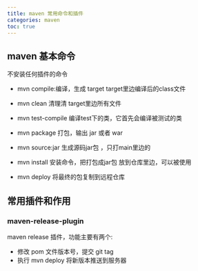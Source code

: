 ```yaml
---
title: maven 常用命令和插件
categories: maven
toc: true
---
```


## maven 基本命令

不安装任何插件的命令

- mvn compile:编译，生成 target target里边编译后的class文件

- mvn clean 清理清 target里边所有文件

- mvn test-compile 编译test下的类，它首先会编译被测试的类

- mvn  package 打包，输出 jar 或者 war

- mvn source:jar  生成源码jar包 ，只打main里边的

- mvn install 安装命令，把打包成jar包 放到仓库里边，可以被使用

- mvn deploy 将最终的包复制到远程仓库



## 常用插件和作用



### maven-release-plugin

maven release 插件，功能主要有两个:

- 修改  pom 文件版本号，提交 git tag
- 执行 mvn deploy 将新版本推送到服务器

